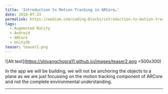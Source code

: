```yaml
---
title: 'Introduction to Motion Tracking in ARCore…'
date: 2018-07-23
permalink: https://medium.com/coding-blocks/introduction-to-motion-tracking-in-arcore-f3e584ce0ba0
tags:
  - Augmented Rality
  - Android
  - ARCore
  - Unity3D
teaser: teaser2.png
---
```


![Alt text](https://shivangchopra11.github.io/images/teaser2.png =500x300)

In the app we will be building, we will not be anchoring the objects to a plane as we are just focussing on the motion tracking component of ARCore and not the complete environmental understanding.

---
